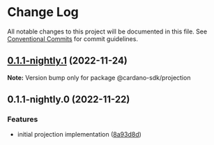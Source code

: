 # Change Log

All notable changes to this project will be documented in this file.
See [Conventional Commits](https://conventionalcommits.org) for commit guidelines.

## [0.1.1-nightly.1](https://github.com/input-output-hk/cardano-js-sdk/compare/@cardano-sdk/projection@0.1.1-nightly.0...@cardano-sdk/projection@0.1.1-nightly.1) (2022-11-24)

**Note:** Version bump only for package @cardano-sdk/projection

## 0.1.1-nightly.0 (2022-11-22)

### Features

- initial projection implementation ([8a93d8d](https://github.com/input-output-hk/cardano-js-sdk/commit/8a93d8d427eb947b6f34566f8a694fcedfe0e59f))
